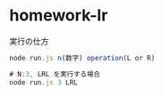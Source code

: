 # homework-lr
実行の仕方
``` javascript
node run.js n(数字) operation(L or R)

# N:3, LRL を実行する場合
node run.js 3 LRL
```